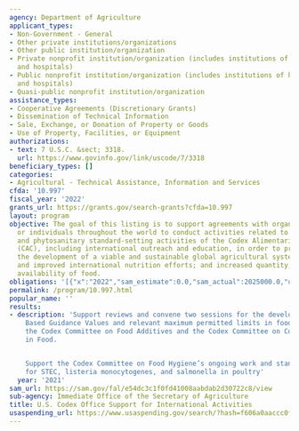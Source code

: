 ```yaml
---
agency: Department of Agriculture
applicant_types:
- Non-Government - General
- Other private institutions/organizations
- Other public institution/organization
- Private nonprofit institution/organization (includes institutions of higher education
  and hospitals)
- Public nonprofit institution/organization (includes institutions of higher education
  and hospitals)
- Quasi-public nonprofit institution/organization
assistance_types:
- Cooperative Agreements (Discretionary Grants)
- Dissemination of Technical Information
- Sale, Exchange, or Donation of Property or Goods
- Use of Property, Facilities, or Equipment
authorizations:
- text: 7 U.S.C. &sect; 3318.
  url: https://www.govinfo.gov/link/uscode/7/3318
beneficiary_types: []
categories:
- Agricultural - Technical Assistance, Information and Services
cfda: '10.997'
fiscal_year: '2022'
grants_url: https://grants.gov/search-grants?cfda=10.997
layout: program
objective: The goal of this listing is to support agreements with organizations, institutions,
  or individuals throughout the world to conduct activities related to the sanitary
  and phytosanitary standard-setting activities of the Codex Alimentarius Commission
  (CAC), including international outreach and education, in order to promote and support
  the development of a viable and sustainable global agricultural system; antihunger
  and improved international nutrition efforts; and increased quantity, quality, and
  availability of food.
obligations: '[{"x":"2022","sam_estimate":0.0,"sam_actual":2025000.0,"usa_spending_actual":0.0},{"x":"2023","sam_estimate":2200000.0,"sam_actual":0.0,"usa_spending_actual":0.0},{"x":"2024","sam_estimate":2000000.0,"sam_actual":0.0,"usa_spending_actual":875000.0}]'
permalink: /program/10.997.html
popular_name: ''
results:
- description: 'Support reviews and convene two sessions for the development of Health
    Based Guidance Values and relevant maximum permitted limits in food to support
    the Codex Committee on Food Additives and the Codex Committee on Contaminants
    in Food.


    Support the Codex Committee on Food Hygiene’s ongoing work and standards development
    for STEC, listeria monocytogenes, and salmonella in poultry'
  year: '2021'
sam_url: https://sam.gov/fal/e54dc3c1f0fd41008aabdab2d30722c8/view
sub-agency: Immediate Office of the Secretary of Agriculture
title: U.S. Codex Office Support for International Activities
usaspending_url: https://www.usaspending.gov/search/?hash=f606a0aaccc0f8ea4aa1bec4542cc24f
---
```

